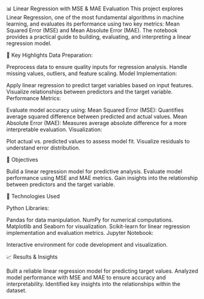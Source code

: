 📊 Linear Regression with MSE & MAE Evaluation
This project explores Linear Regression, one of the most fundamental algorithms in machine learning, and evaluates its performance using two key metrics: Mean Squared Error (MSE) and Mean Absolute Error (MAE). The notebook provides a practical guide to building, evaluating, and interpreting a linear regression model.

📖 Key Highlights
Data Preparation:

Preprocess data to ensure quality inputs for regression analysis.
Handle missing values, outliers, and feature scaling.
Model Implementation:

Apply linear regression to predict target variables based on input features.
Visualize relationships between predictors and the target variable.
Performance Metrics:

Evaluate model accuracy using:
Mean Squared Error (MSE): Quantifies average squared difference between predicted and actual values.
Mean Absolute Error (MAE): Measures average absolute difference for a more interpretable evaluation.
Visualization:

Plot actual vs. predicted values to assess model fit.
Visualize residuals to understand error distribution.

🎯 Objectives

Build a linear regression model for predictive analysis.
Evaluate model performance using MSE and MAE metrics.
Gain insights into the relationship between predictors and the target variable.

🚀 Technologies Used

Python Libraries:

Pandas for data manipulation.
NumPy for numerical computations.
Matplotlib and Seaborn for visualization.
Scikit-learn for linear regression implementation and evaluation metrics.
Jupyter Notebook:

Interactive environment for code development and visualization.

📈 Results & Insights

Built a reliable linear regression model for predicting target values.
Analyzed model performance with MSE and MAE to ensure accuracy and interpretability.
Identified key insights into the relationships within the dataset.
